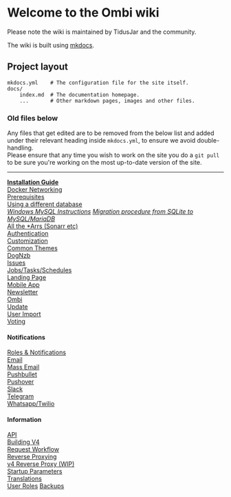 # Welcome to the Ombi wiki

Please note the wiki is maintained by TidusJar and the community.  

The wiki is built using [mkdocs](https://www.mkdocs.org).

## Project layout

    mkdocs.yml    # The configuration file for the site itself.
    docs/
        index.md  # The documentation homepage.
        ...       # Other markdown pages, images and other files.

### Old files below

Any files that get edited are to be removed from the below list and added under their relevant heading inside `mkdocs.yml`, to ensure we avoid double-handling.  
Please ensure that any time you wish to work on the site you do a `git pull` to be sure you're working on the most up-to-date version of the site.

---

[**Installation Guide**](https://github.com/tidusjar/Ombi/wiki/Installation)  
[Docker Networking](https://github.com/tidusjar/Ombi/wiki/Docker-Containers)  
[Prerequisites](https://github.com/tidusjar/Ombi/wiki/Prerequisites)  
[Using a different database](https://github.com/tidusjar/Ombi/wiki/Using-a-different-database)  
[_Windows MySQL Instructions_](https://github.com/tidusjar/Ombi/wiki/Using-a-different-database-(MySQL)-on-Windows)
[_Migration procedure from SQLite to MySQL/MariaDB_](https://github.com/tidusjar/Ombi/wiki/Migration-procedure-from-SQLite-to-MySQL-or-MariaDB)  
[All the *Arrs (Sonarr etc)](https://github.com/tidusjar/Ombi/wiki/Arr-Settings)  
[Authentication](https://github.com/tidusjar/Ombi/wiki/Authentication-Settings)  
[Customization](https://github.com/tidusjar/Ombi/wiki/Customization-Settings)  
[Common Themes](https://github.com/tidusjar/Ombi/wiki/Ombi-v4-Custom-Themes)  
[DogNzb](https://github.com/tidusjar/Ombi/wiki/DogNzb-Settings)  
[Issues](https://github.com/tidusjar/Ombi/wiki/Issue-Settings)  
[Jobs/Tasks/Schedules](https://github.com/tidusjar/Ombi/wiki/Jobs-Tasks-Schedules)  
[Landing Page](https://github.com/tidusjar/Ombi/wiki/Landing-Page-Settings)  
[Mobile App](https://github.com/tidusjar/Ombi/wiki/Mobile-App-Setup)  
[Newsletter](https://github.com/tidusjar/Ombi/wiki/Newsletter-Settings)  
[Ombi](https://github.com/tidusjar/Ombi/wiki/Ombi-Settings)  
[Update](https://github.com/tidusjar/Ombi/wiki/Update-Settings)  
[User Import](https://github.com/tidusjar/Ombi/wiki/User-Importer-Settings)  
[Voting](https://github.com/tidusjar/Ombi/wiki/Vote-Settings)

#### **Notifications**

[Roles & Notifications](https://github.com/tidusjar/Ombi/wiki/Roles-and-Notifications)  
[Email](https://github.com/tidusjar/Ombi/wiki/Email-Notification-Settings)  
[Mass Email](https://github.com/tidusjar/Ombi/wiki/Mass-Email)  
[Pushbullet](https://github.com/tidusjar/Ombi/wiki/Pushbullet-Notification-Settings)  
[Pushover](https://github.com/tidusjar/Ombi/wiki/Pushover-Notification-Settings)  
[Slack](https://github.com/tidusjar/Ombi/wiki/Slack-Notification-Settings)  
[Telegram](https://github.com/tidusjar/Ombi/wiki/Telegram-Notifications)  
[Whatsapp/Twilio](https://github.com/tidusjar/Ombi/wiki/twilio)  

#### **Information**

[API](https://github.com/tidusjar/Ombi/wiki/Api-Information)  
[Building V4](https://github.com/tidusjar/Ombi/wiki/Building-V4)  
[Request Workflow](https://github.com/tidusjar/Ombi/wiki/Request-Workflow)  
[Reverse Proxying](https://github.com/tidusjar/Ombi/wiki/Reverse-Proxy-Examples)  
[v4 Reverse Proxy (WIP)](https://github.com/tidusjar/Ombi/wiki/Reverse-Proxy-v4)  
[Startup Parameters](https://github.com/tidusjar/Ombi/wiki/Startup-Parameters)  
[Translations](https://github.com/tidusjar/Ombi/wiki/Translations)  
[User Roles](https://github.com/tidusjar/Ombi/wiki/User-Roles)
[Backups](https://github.com/tidusjar/Ombi/wiki/Backups)

